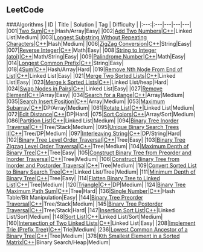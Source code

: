 ## LeetCode

###Algorithms
| ID | Title | Solution  | Tag | Difficulty |
|:---:|:---|---|---|---|
|001|[Two Sum](https://leetcode.com/problems/two-sum/)|[C++](./Solution/001/twoSum.cpp)|Hash/Array|Easy|
|002|[Add Two Numbers](https://leetcode.com/problems/add-two-numbers/)|[C++](./Solution/002/addTwoNumbers.cpp)|Linked List|Medium|
|003|[Longest Substring Without Repeating Characters](https://leetcode.com/problems/longest-substring-without-repeating-characters/)|[C++](./Solution/003/longestSubstringWithoutRepeatingCharacters.cpp)|Hash|Medium|
|006|[ZigZag Conversion](https://leetcode.com/problems/zigzag-conversion/)|[C++](./Solution/006/convert.cpp)|String|Easy|
|007|[Reverse Integer](https://leetcode.com/problems/reverse-integer/)|[C++](./Solution/007/reverse.cpp)|Math|Easy|
|008|[String to Integer (atoi)](https://leetcode.com/problems/string-to-integer-atoi/)|[C++](./Solution/008/myAtoi.cpp)|Math/String|Easy|
|009|[Palindrome Number](https://leetcode.com/problems/palindrome-number/)|[C++](./Solution/009/isPalindrome.cpp)|Math|Easy|
|014|[Longest Common Prefix](https://leetcode.com/problems/longest-common-prefix/)|[C++](./Solution/014/longestCommonPrefix.cpp)|String|Easy|
|018|[4Sum](https://leetcode.com/problems/4sum/)|[C++](./Solution/018/fourSum.cpp)|Hash/Array|Hard|
|019|[Remove Nth Node From End of List](https://leetcode.com/problems/remove-nth-node-from-end-of-list/)|[C++](./Solution/019/removeNthFromEnd.cpp)|Linked List|Easy|
|021|[Merge Two Sorted Lists](https://leetcode.com/problems/merge-two-sorted-lists/)|[C++](./Solution/021/mergeTwoLists.cpp)|Linked List|Easy|
|023|[Merge k Sorted Lists](https://leetcode.com/problems/merge-k-sorted-lists/)|[C++](./Solution/023/mergeKLists.cpp)|Linked List/heap|Hard|
|024|[Swap Nodes in Pairs](https://leetcode.com/problems/swap-nodes-in-pairs/)|[C++](./Solution/024/swapPairs.cpp)|Linked List|Easy|
|027|[Remove Element](https://leetcode.com/problems/remove-element/)|[C++](./Solution/027/removeElement.cpp)|Array|Easy|
|034|[Search for a Range](https://leetcode.com/problems/search-for-a-range/)|[C++](./Solution/034/searchRange.cpp)|Array|Medium|
|035|[Search Insert Position](https://leetcode.com/problems/search-insert-position/)|[C++](./Solution/035/searchInsert.cpp)|Array|Medium|
|053|[Maximum Subarray](https://leetcode.com/problems/maximum-subarray/)|[C++](./Solution/053/maxSubArray.cpp)|DP/Array|Medium|
|061|[Rotate List](https://leetcode.com/problems/rotate-list/)|[C++](./Solution/061/rotateRight.cpp)|Linked List|Medium|
|072|[Edit Distance](https://leetcode.com/problems/edit-distance/)|[C++](./Solution/072/minDistance.cpp)|DP|Hard|
|075|[Sort Colors](https://leetcode.com/problems/sort-colors/)|[C++](./Solution/075/sortColors.cpp)|Array/Sort|Medium|
|086|[Partition List](https://leetcode.com/problems/partition-list/)|[C++](./Solution/086/partition.cpp)|Linked List|Medium|
|094|[Binary Tree Inorder Traversal](https://leetcode.com/problems/binary-tree-inorder-traversal/)|[C++](./Solution/094/inorderTraversal.cpp)|Tree/Stack|Medium|
|095|[Unique Binary Search Trees II](https://leetcode.com/problems/unique-binary-search-trees-ii/)|[C++](./Solution/095/generateTrees.cpp)|Tree/DP|Medium|
|097|[Interleaving String](https://leetcode.com/problems/interleaving-string/)|[C++](./Solution/097/isInterleave.cpp)|DP/String|Hard|
|102|[Binary Tree Level Order Traversal](https://leetcode.com/problems/binary-tree-level-order-traversal/)|[C++](./Solution/102/levelOrder.cpp)|Tree|Easy|
|103|[Binary Tree Zigzag Level Order Traversal](https://leetcode.com/problems/binary-tree-zigzag-level-order-traversal/)|[C++](./Solution/103/zigzagLevelOrder.cpp)|Tree|Medium|
|104|[Maximum Depth of Binary Tree](https://leetcode.com/problems/maximum-depth-of-binary-tree/)|[C++](./Solution/104/maxDepth.cpp)|Tree|Easy|
|105|[Construct Binary Tree from Preorder and Inorder Traversal](https://leetcode.com/problems/construct-binary-tree-from-preorder-and-inorder-traversal/)|[C++](./Solution/105/buildTree.cpp)|Tree|Medium|
|106|[Construct Binary Tree from Inorder and Postorder Traversal](https://leetcode.com/problems/construct-binary-tree-from-inorder-and-postorder-traversal/)|[C++](./Solution/106/buildTree.cpp)|Tree|Medium|
|109|[Convert Sorted List to Binary Search Tree](https://leetcode.com/problems/convert-sorted-list-to-binary-search-tree/)|[C++](./Solution/109/sortedListToBST.cpp)|Linked List/Tree|Medium|
|111|[Minimum Depth of Binary Tree](https://leetcode.com/problems/minimum-depth-of-binary-tree/)|[C++](./Solution/111/minDepth.cpp)|Tree|Easy|
|114|[Flatten Binary Tree to Linked List](https://leetcode.com/problems/flatten-binary-tree-to-linked-list/)|[C++](./Solution/114/flatten.cpp)|Tree|Medium|
|120|[Triangle](https://leetcode.com/problems/triangle/)|[C++](./Solution/120/minimumTotal.cpp)|DP|Medium|
|124|[Binary Tree Maximum Path Sum](https://leetcode.com/problems/binary-tree-maximum-path-sum/)|[C++](./Solution/124/maxPathSum.cpp)|Tree|Hard|
|136|[Single Number](https://leetcode.com/problems/single-number/)|[C++](./Solution/136/singleNumber.cpp)|Hash Table/Bit Manipulation|Easy|
|144|[Binary Tree Preorder Traversal](https://leetcode.com/problems/binary-tree-preorder-traversal/)|[C++](./Solution/144/preorderTraversal.cpp)|Tree/Stack|Medium|
|145|[Binary Tree Postorder Traversal](https://leetcode.com/problems/binary-tree-postorder-traversal/)|[C++](./Solution/145/postorderTraversal.cpp)|Tree/Stack|Hard|
|147|[Insertion Sort List](https://leetcode.com/problems/insertion-sort-list/)|[C++](./Solution/147/insertionSortList.cpp)|Linked List/Sort|Medium|
|148|[Sort List](https://leetcode.com/problems/sort-list/)|[C++](./Solution/148/sortList.cpp)|Linked List/Sort|Medium|
|160|[Intersection of Two Linked Lists](https://leetcode.com/problems/intersection-of-two-linked-lists/)|[C++](./Solution/160/getIntersectionNode.cpp)|Linked List|Easy|
|208|[Implement Trie (Prefix Tree)](https://leetcode.com/problems/implement-trie-prefix-tree/)|[C++](./Solution/208/Trie.cpp)|Trie|Medium|
|236|[Lowest Common Ancestor of a Binary Tree](https://leetcode.com/problems/lowest-common-ancestor-of-a-binary-tree/)|[C++](./Solution/236/lowestCommonAncestor.cpp)|Tree|Medium|
|378|[Kth Smallest Element in a Sorted Matrix](https://leetcode.com/problems/kth-smallest-element-in-a-sorted-matrix/)|[C++](./Solution/378/kthSmallest.cpp)|Binary Search/Heap|Medium|
